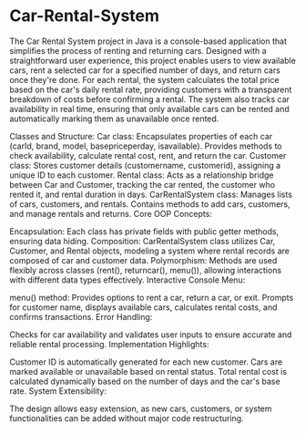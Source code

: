 # Car-Rental-System
The Car Rental System project in Java is a console-based application that simplifies the process of renting and returning cars. Designed with a straightforward user experience, this project enables users to view available cars, rent a selected car for a specified number of days, and return cars once they're done. For each rental, the system calculates the total price based on the car's daily rental rate, providing customers with a transparent breakdown of costs before confirming a rental. The system also tracks car availability in real time, ensuring that only available cars can be rented and automatically marking them as unavailable once rented.

Classes and Structure:
Car class:
Encapsulates properties of each car (carId, brand, model, basepriceperday, isavailable).
Provides methods to check availability, calculate rental cost, rent, and return the car.
Customer class:
Stores customer details (customername, customerid), assigning a unique ID to each customer.
Rental class:
Acts as a relationship bridge between Car and Customer, tracking the car rented, the customer who rented it, and rental duration in days.
CarRentalSystem class:
Manages lists of cars, customers, and rentals.
Contains methods to add cars, customers, and manage rentals and returns.
Core OOP Concepts:

Encapsulation:
Each class has private fields with public getter methods, ensuring data hiding.
Composition:
CarRentalSystem class utilizes Car, Customer, and Rental objects, modeling a system where rental records are composed of car and customer data.
Polymorphism:
Methods are used flexibly across classes (rent(), returncar(), menu()), allowing interactions with different data types effectively.
Interactive Console Menu:

menu() method:
Provides options to rent a car, return a car, or exit.
Prompts for customer name, displays available cars, calculates rental costs, and confirms transactions.
Error Handling:

Checks for car availability and validates user inputs to ensure accurate and reliable rental processing.
Implementation Highlights:

Customer ID is automatically generated for each new customer.
Cars are marked available or unavailable based on rental status.
Total rental cost is calculated dynamically based on the number of days and the car's base rate.
System Extensibility:

The design allows easy extension, as new cars, customers, or system functionalities can be added without major code restructuring.

